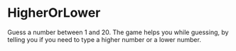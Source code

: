 # HigherOrLower
Guess a number between 1 and 20. The game helps you while guessing, by telling you if you need to type a higher number or a lower number.
